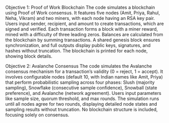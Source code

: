 Objective 1: Proof of Work Blockchain
The code simulates a blockchain using Proof of Work consensus. It features five nodes (Amit, Priya, Rahul, Neha, Vikram) and two miners, with each node having an RSA key pair. Users input sender, recipient, and amount to create transactions, which are signed and verified. Each transaction forms a block with a miner reward, mined with a difficulty of three leading zeros. Balances are calculated from the blockchain by summing transactions. A shared genesis block ensures synchronization, and full outputs display public keys, signatures, and hashes without truncation. The blockchain is printed for each node, showing block details.

Objective 2: Avalanche Consensus
The code simulates the Avalanche consensus mechanism for a transaction’s validity (0 = reject, 1 = accept). It involves configurable nodes (default 10, with Indian names like Amit, Priya) that perform probabilistic sampling across four phases: Slush (majority sampling), Snowflake (consecutive sample confidence), Snowball (state preference), and Avalanche (network agreement). Users input parameters like sample size, quorum threshold, and max rounds. The simulation runs until all nodes agree for two rounds, displaying detailed node states and sampling results without truncation. No blockchain structure is included, focusing solely on consensus.
